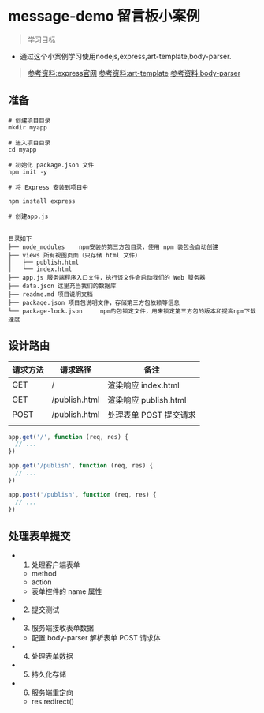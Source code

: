 # message-demo 留言板小案例

> 学习目标
- 通过这个小案例学习使用nodejs,express,art-template,body-parser.
> [参考资料:express官网](https://expressjs.com/)
> [参考资料:art-template](https://github.com/aui/art-template)
> [参考资料:body-parser](https://github.com/expressjs/body-parser)

## 准备

```shell
# 创建项目目录
mkdir myapp

# 进入项目目录
cd myapp

# 初始化 package.json 文件
npm init -y

# 将 Express 安装到项目中

npm install express

# 创建app.js
   

目录如下
├── node_modules    npm安装的第三方包目录，使用 npm 装包会自动创建
├── views 所有视图页面（只存储 html 文件）
│   ├── publish.html
│   └── index.html
├── app.js 服务端程序入口文件，执行该文件会启动我们的 Web 服务器
├── data.json 这里充当我们的数据库
├── readme.md 项目说明文档
├── package.json 项目包说明文件，存储第三方包依赖等信息
└── package-lock.json     npm的包锁定文件，用来锁定第三方包的版本和提高npm下载速度
```
## 设计路由

| 请求方法 |    请求路径   |          备注          |
|----------|---------------|------------------------|
| GET      | /             | 渲染响应 index.html    |
| GET      | /publish.html | 渲染响应 publish.html  |
| POST     | /publish.html | 处理表单 POST 提交请求 |
|          |               |                        |


```javascript
app.get('/', function (req, res) {
  // ...
})

app.get('/publish', function (req, res) {
  // ...
})

app.post('/publish', function (req, res) {
  // ...
})

```
## 处理表单提交
- 1. 处理客户端表单
  + method
  + action
  + 表单控件的 name 属性
- 2. 提交测试
- 3. 服务端接收表单数据
  + 配置 body-parser 解析表单 POST 请求体
- 4. 处理表单数据
- 5. 持久化存储
- 6. 服务端重定向
  + res.redirect()
